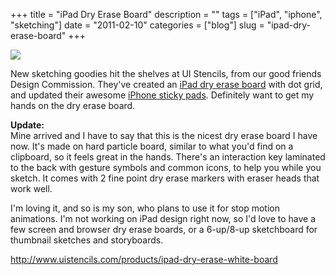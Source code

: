 +++
title = "iPad Dry Erase Board"
description = ""
tags = ["iPad", "iphone", "sketching"]
date = "2011-02-10"
categories = ["blog"]
slug = "ipad-dry-erase-board"
+++



  <div class="notebook-screenshot"><a href="http://www.uistencils.com/products/ipad-dry-erase-white-board"><img src="http://media.konigi.com/bluga/wt4d545565aa430_large.jpg"/></a></div><p>New sketching goodies hit the shelves at UI Stencils, from our good friends Design Commission. They've created an <a href="http://www.uistencils.com/products/ipad-dry-erase-white-board">iPad dry erase board</a> with dot grid, and updated their awesome <a href="http://www.uistencils.com/products/iphone-sticky-pad">iPhone sticky pads</a>. Definitely want to get my hands on the dry erase board.</p>

<p><strong>Update: </strong><br />
Mine arrived and I have to say that this is the nicest dry erase board I have now. It's made on hard particle board, similar to what you'd find on a clipboard, so it feels great in the hands. There's an interaction key laminated to the back with gesture symbols and common icons, to help you while you sketch. It comes with 2 fine point dry erase markers with eraser heads that work well.</p>

<p>I'm loving it, and so is my son, who plans to use it for stop motion animations. I'm not working on iPad design right now, so I'd love to have a few screen and browser dry erase boards, or a 6-up/8-up sketchboard for thumbnail sketches and storyboards.</p>

    
  <a href="http://www.uistencils.com/products/ipad-dry-erase-white-board">http://www.uistencils.com/products/ipad-dry-erase-white-board</a>
